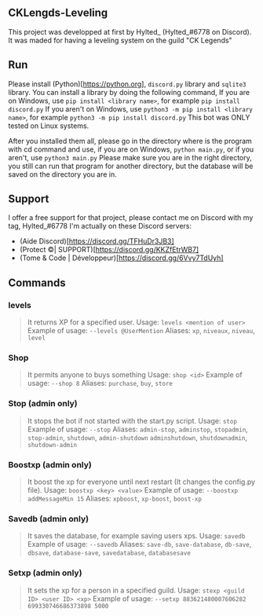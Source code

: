 ## CKLengds-Leveling
This project was developped at first by Hylted_ (Hylted_#6778 on Discord).
It was maded for having a leveling system on the guild "CK Legends"

## Run
Please install (Python)[https://python.org], `discord.py` library and `sqlite3` library.
You can install a library by doing the following command,
If you are on Windows, use `pip install <library name>`, for example `pip install discord.py`
If you aren't on Windows, use `python3 -m pip install <library name>`, for example `python3 -m pip install discord.py`
This bot was ONLY tested on Linux systems.

After you installed them all, please go in the directory where is the program with cd command and use, if you are on Windows, `python main.py`, or if you aren't, use `python3 main.py`
Please make sure you are in the right directory, you still can run that program for another directory, but the database will be saved on the directory you are in.

## Support
I offer a free support for that project, please contact me on Discord with my tag, Hylted_#6778
I'm actually on these Discord servers:
- (Aide Discord)[https://discord.gg/TFHuDr3JB3]
- (Protect ©| SUPPORT)[https://discord.gg/KKZfEtrWB7]
- (Tome & Code | Développeur)[https://discord.gg/6Vvy7TdUyh]

## Commands
### levels
> It returns XP for a specified user.
Usage: `levels <mention of user>`
Example of usage: `--levels @UserMention`
Aliases: `xp`, `niveaux`, `niveau`, `level`

### Shop
> It permits anyone to buys something
Usage: `shop <id>`
Example of usage: `--shop 8`
Aliases: `purchase`, `buy`, `store`

### Stop (admin only)
> It stops the bot if not started with the start.py script.
Usage: `stop`
Example of usage: `--stop`
Aliases: `admin-stop`, `adminstop`, `stopadmin`, `stop-admin`, `shutdown`, `admin-shutdown` `adminshutdown`, `shutdownadmin`, `shutdown-admin`

### Boostxp (admin only)
> It boost the xp for everyone until next restart (It changes the config.py file).
Usage: `boostxp <key> <value>`
Example of usage: `--boostxp addMessageMin 15`
Aliases: `xpboost`, `xp-boost`, `boost-xp`

### Savedb (admin only)
> It saves the database, for example saving users xps.
Usage: `savedb`
Example of usage: `--savedb`
Aliases: `save-db`, `save-database`, `db-save`, `dbsave`, `database-save`, `savedatabase`, `databasesave`

### Setxp (admin only)
> It sets the xp for a person in a specified guild.
Usage: `stexp <guild ID> <user ID> <xp>`
Example of usage: `--setxp 883621480007606282 699330746686373898 5000`